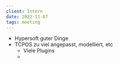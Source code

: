 ```yaml
---
client: Intern
date: 2022-11-07
tags: meeting
---
```


- Hypersoft guter Dinge
- TCPOS zu viel angepasst, modelliert, etc
	- Viele Plugins
	- 